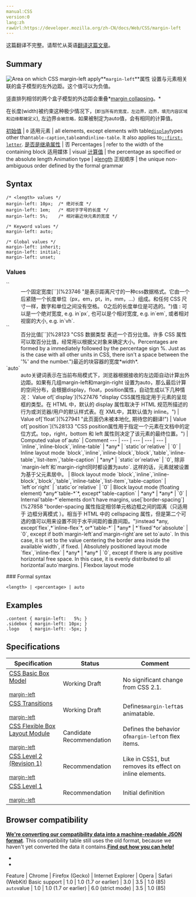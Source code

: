 ```yaml
---
manual:CSS
version:0
lang:zh
rawUrl:https://developer.mozilla.org/zh-CN/docs/Web/CSS/margin-left
---
```




这篇翻译不完整。请帮忙从英语[翻译这篇文章](%30894 "")。





## Summary<a name="Summary"></a>


![Area on which CSS margin-left apply](%30895 "")**`margin-left`**属性 设置与元素相关联的盒子模型的左外边距。这个值可以为负值。



竖直排列相邻的两个盒子模型的外边距会重叠*[margin collapsing](%29368 "/en-US/docs/CSS/margin_collapsing")。*



在长度(width)被约束这种极少情况下，(`即当所有的宽度，左边界，边界，填充内容区域和边缘都被定义`), 左边界`会被忽略，`如果被制定为auto值，会有相同的计算值。


[初始值](%28302 "") | `0` 
适用元素 | all elements, except elements with table[`display`](%27476 "display CSS属性指定用于元素的呈现框的类型。在 HTML 中，默认的 display 属性取决于 HTML 规范所描述的行为或浏览器/用户的默认样式表。在 XML中，其默认值为 inline。")types other than`table-caption`,`table`and`inline-table`. It also applies to[`::first-letter`](%27929 "CSS 伪元素 ::first-letter会选中某 block-level element（块级元素）第一行的第一个字母，并且文字所处的行之前没有其他内容（如图片和内联的表格） 。"). 
[是否是继承属性](%28299 "") | 否 
Percentages | refer to the width of the containing block 
适用媒体 | visual 
[计算值](%28304 "") | the percentage as specified or the absolute length 
Animation type | a[length](%28692 "Values of the <length> CSS data type are interpolated as real, floating-point numbers.") 
正规顺序 | the unique non-ambiguous order defined by the formal grammar 


## Syntax<a name="Syntax"></a>

```
/* <length> values */
margin-left: 10px;  /* 绝对长度 */
margin-left: 1em;   /* 相对于字号的长度 */
margin-left: 5%;    /* 相对最近块元素的宽度 */

/* Keyword values */
margin-left: auto;

/* Global values */
margin-left: inherit;
margin-left: initial;
margin-left: unset;
```

### Values<a name="Values"></a>
<dl><dt id=''>`<length>`</dt><dd>一个固定宽度[`<length>`](%23746 "是表示距离尺寸的一种css数据格式。它由一个 <number> 后紧随一个长度单位（px，em，pt，in，mm，...）组成。和任何 CSS 尺寸一样，数字和单位之间没有空格。<number> 0之后的长度单位是可选的。")值 : 可以是一个绝对宽度, e.g. in`px`, 也可以是个相对宽度, e.g. in`em`, 或者相对视窗的大小, e.g. in`vh`.</dd><dt id=''>`<percentage>`</dt><dd>百分比值[`<percentage>`](%28123 "CSS 数据类型 <percentage> 表述一个百分比值。许多 CSS 属性 可以取百分比值，经常用以根据父对象来确定大小。Percentages are formed by a <number> immediately followed by the percentage sign %. Just as is the case with all other units in CSS, there isn't a space between the '%' and the number.")最近的块容器的宽度*width*.</dd><dt id=''>`auto`</dt><dd>auto关键词表示在当前布局模式下，浏览器根据接收的左边距自动计算出外边距。如果有几组margin-left和margin-right 设置为auto，那么最后计算的空间分布，会根据display，float，position属性，自动生成以下几种情况：
Value of[`display`](%27476 "display CSS属性指定用于元素的呈现框的类型。在 HTML 中，默认的 display 属性取决于 HTML 规范所描述的行为或浏览器/用户的默认样式表。在 XML中，其默认值为 inline。") | Value of[`float`](%27941 "此页面仍未被本地化, 期待您的翻译!") | Value of[`position`](%28133 "CSS position属性用于指定一个元素在文档中的定位方式。top，right，bottom 和 left 属性则决定了该元素的最终位置。") | Computed value of`auto` | Comment 
 ---  |  ---  |  ---  |  ---  |  ---  | 
`inline`,`inline-block`,`inline-table` | *any* | `static`or`relative` | `0` | Inline layout mode 
`block`,`inline`,`inline-block`,`block`,`table`,`inline-table`,`list-item`,`table-caption` | *any* | `static`or`relative` | `0`, 除非`margin-left`和`margin-right同时都设置为auto`. 这样的话，元素就被设置为基于父元素居中。 | Block layout mode 
`block`,`inline`,`inline-block`,`block`,`table`,`inline-table`,`list-item`,`table-caption` | `left`or`right` | `static`or`relative` | `0` | Block layout mode (floating element) 
*any*`table-*`*, except*`table-caption` | *any* | *any* | `0` | Internal`table-*`elements don&#39;t have margins, use[`border-spacing`](%27858 "border-spacing 属性指定相邻单元格边框之间的距离（只适用于 边框分离模式 ）。相当于 HTML 中的 cellspacing 属性，但是第二个可选的值可以用来设置不同于水平间距的垂直间距。")instead 
*any, except`flex`,*`inline-flex`*, or*`table-*` | *any* | *`fixed`*or`absolute` | `0`, except if both`margin-left`and`margin-right`are set to`auto`. In this case, it is set to the value centering the border area inside the available`width`, if fixed. | Absolutely positioned layout mode 
`flex`,`inline-flex` | *any* | *any* | `0`, except if there is any positive horizontal free space. In this case, it is evenly distributed to all horizontal`auto`margins. | Flexbox layout mode 

</dd></dl>
### Formal syntax<a name="Formal_syntax"></a>

```
<length> | <percentage> | auto
```

## Examples<a name="Examples"></a>

```
.content { margin-left:   5%; }
.sidebox { margin-left: 10px; }
.logo    { margin-left: -5px; }
```

## Specifications<a name="Specifications"></a>

Specification | Status | Comment 
 ---  |  ---  |  ---  | 
[CSS Basic Box Model<br></br><small>margin-left</small>](%30896 "") | Working Draft | No significant change from CSS 2.1. 
[CSS Transitions<br></br><small>margin-left</small>](%29205 "") | Working Draft | Defines`margin-left`as animatable. 
[CSS Flexible Box Layout Module<br></br><small>margin-left</small>](%30897 "") | Candidate Recommendation | Defines the behavior of`margin-left`on flex items. 
[CSS Level 2 (Revision 1)<br></br><small>margin-left</small>](%30839 "") | Recommendation | Like in CSS1, but removes its effect on inline elements. 
[CSS Level 1<br></br><small>margin-left</small>](%30898 "") | Recommendation | Initial definition 


## Browser compatibility<a name="Browser_Compatibility"></a>


**[We&#39;re converting our compatibility data into a machine-readable JSON format](%3344 "")**. This compatibility table still uses the old format, because we haven&#39;t yet converted the data it contains.**[Find out how you can help!](%3392 "")**


* 
* 

Feature | Chrome | Firefox (Gecko) | Internet Explorer | Opera | Safari (WebKit) 
Basic support | 1.0 | 1.0 (1.7 or earlier) | 3.0 | 3.5 | 1.0 (85) 
`auto`value | 1.0 | 1.0 (1.7 or earlier) | 6.0 (strict mode) | 3.5 | 1.0 (85) 






